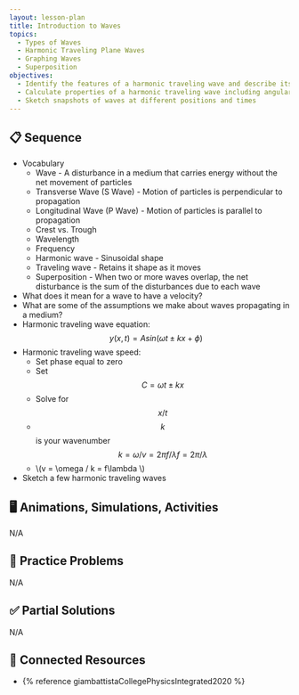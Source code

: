```yaml
---
layout: lesson-plan
title: Introduction to Waves
topics:
  - Types of Waves
  - Harmonic Traveling Plane Waves
  - Graphing Waves
  - Superposition
objectives:
  - Identify the features of a harmonic traveling wave and describe its motion
  - Calculate properties of a harmonic traveling wave including angular frequency, wavenumber, speed, amplitude, and phase
  - Sketch snapshots of waves at different positions and times
---
```


## 📋 Sequence

* Vocabulary
  * Wave - A disturbance in a medium that carries energy without the net movement of particles
  * Transverse Wave (S Wave) - Motion of particles is perpendicular to propagation
  * Longitudinal Wave (P Wave) - Motion of particles is parallel to propagation
  * Crest vs. Trough
  * Wavelength
  * Frequency
  * Harmonic wave - Sinusoidal shape
  * Traveling wave - Retains it shape as it moves
  * Superposition - When two or more waves overlap, the net disturbance is the sum of the disturbances due to each wave
* What does it mean for a wave to have a velocity?
* What are some of the assumptions we make about waves propagating in a medium?
* Harmonic traveling wave equation: $$y(x,t) = A sin(\omega t \pm kx + \phi)$$
* Harmonic traveling wave speed:
  * Set phase equal to zero
  * Set $$C = \omega t \pm kx$$
  * Solve for $$x/t$$
  * $$k$$ is your wavenumber $$k = \omega/v =2\pi f / \lambda f = 2\pi / \lambda$$
  * \\(v = \omega / k = f\lambda \\)
* Sketch a few harmonic traveling waves

## 🖥️ Animations, Simulations, Activities

N/A

## 📝 Practice Problems

N/A

## ✅ Partial Solutions

N/A

## 📘 Connected Resources

* {% reference giambattistaCollegePhysicsIntegrated2020 %}
